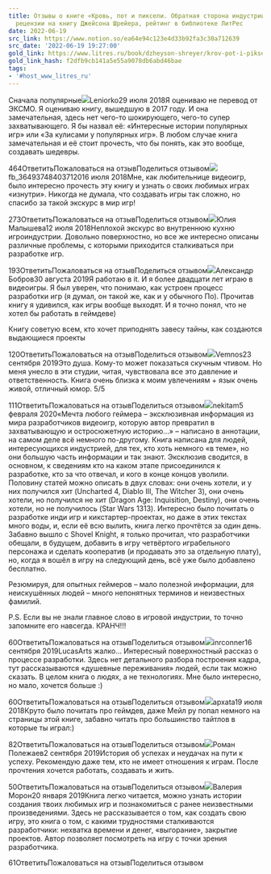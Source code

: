 ```yaml
---
title: Отзывы о книге «Кровь, пот и пиксели. Обратная сторона индустрии видеоигр»,
  рецензии на книгу Джейсона Шрейера, рейтинг в библиотеке ЛитРес
date: 2022-06-19
src_link: https://www.notion.so/ea64e94c123e4d33b92fa3c30a712639
src_date: '2022-06-19 19:27:00'
gold_link: https://www.litres.ru/book/dzheyson-shreyer/krov-pot-i-pikseli-obratnaya-storona-industrii-videoigr-35245440/otzivi/
gold_link_hash: f2dfb9cb141a5e55a9078db6abd46bae
tags:
- '#host_www_litres_ru'
---
```


Сначала популярные![](/_next/static/media/noPhoto100.f1b178f4.svg)Leniorko29
 июля 2018Я оцениваю не перевод от ЭКСМО. Я оцениваю книгу, вышедшую в 2017 году. И она замечательная, здесь нет чего-то шокирующего, чего-то супер захватывающего. Я бы назвал её: «Интересные истории популярных игр» или «За кулисами у популярных игр». В любом случае книга замечательная и её стоит прочесть, что бы понять, как это вообще, создавать шедевры.

464ОтветитьПожаловаться на отзывПоделиться отзывом![](/_next/static/media/noPhoto100.f1b178f4.svg)fb\_36493748403712016
 июля 2018Мне, как любительнице видеоигр, было интересно прочесть эту книгу и узнать о своих любимых играх «изнутри». Никогда не думала, что создавать игры так сложно, но спасибо за такой экскурс в мир игр!

273ОтветитьПожаловаться на отзывПоделиться отзывом![](/_next/static/media/noPhoto100.f1b178f4.svg)Юлия Малышева12
 июля 2018Неплохой экскурс во внутреннюю кухню игроиндустрии. Довольно поверхностно, но все же интересно описаны различные проблемы, с которыми приходится сталкиваться при разработке игр.

193ОтветитьПожаловаться на отзывПоделиться отзывом![](/_next/static/media/noPhoto100.f1b178f4.svg)Александр Бобров30
 августа 2019Я работаю в it. И я более двадцати лет играю в видеоигры. Я был уверен, что понимаю, как устроен процесс разработки игр (я думал, он такой же, как и у обычного По). Прочитав книгу я удивился, как игры вообще выходят. И я точно понял, что не хотел бы работать в геймдеве)

Книгу советую всем, кто хочет приподнять завесу тайны, как создаются выдающиеся проекты

120ОтветитьПожаловаться на отзывПоделиться отзывом![](/_next/static/media/noPhoto100.f1b178f4.svg)Vemnos23
 сентября 2019Это душа. Кому-то может показаться скучным чтивом. Но меня унесло в эти студии, читая, чувствовала все это давление и ответственность. Книга очень близка к моим увлечениям + язык очень живой, отличный юмор. 5/5

111ОтветитьПожаловаться на отзывПоделиться отзывом![](/_next/static/media/noPhoto100.f1b178f4.svg)nekitam5
 февраля 2020«Мечта любого геймера – эксклюзивная информация из мира разработчиков видеоигр, которую автор превратил в захватывающую и остросюжетную историю…» – написано в аннотации, на самом деле всё немного по-другому. Книга написана для людей, интересующихся индустрией, для тех, кто хоть немного «в теме», но они большую часть информации и так знают. Эксклюзив сводится, в основном, к сведениям кто на каком этапе присоединился к разработке, кто за что отвечал, и кого в конце концов уволили. Половину статей можно описать в двух словах: они очень хотели, и у них получился хит (Uncharted 4, Diablo III, The Witcher 3), они очень хотели, но получился не хит (Dragon Age: Inquisition, Destiny), они очень хотели, но не получилось (Star Wars 1313). Интересно было почитать о разработке инди игр и кикстартер-проектах, но даже в этих текстах много воды, и, если её всю вылить, книга легко прочтётся за один день. Забавно вышло с Shovel Knight, я только прочитал, что разработчики обещали, в будущем, добавить в игру четвёртого играбельного персонажа и сделать кооператив (и продавать это за отдельную плату), но, когда я вошёл в игру на следующий день, всё уже было добавлено бесплатно. 

  


Резюмируя, для опытных геймеров – мало полезной информации, для неискушённых людей – много непонятных терминов и неизвестных фамилий. 

  


P.S. Если вы не знали главное слово в игровой индустрии, то точно запомните его навсегда. КРАНЧ!!!

60ОтветитьПожаловаться на отзывПоделиться отзывом![](/_next/static/media/noPhoto100.f1b178f4.svg)inrconner16
 сентября 2019LucasArts жалко… Интересный поверхностный рассказ о процессе разработки. Здесь нет детального разбора построения кадра, тут рассказываются «душевные переживания» людей, если так можно сказать. В целом книга о людях, а не технологиях. Мне было интересно, но мало, хочется больше :)

60ОтветитьПожаловаться на отзывПоделиться отзывом![](/_next/static/media/noPhoto100.f1b178f4.svg)apxata19
 июля 2018Круто было почитать про геймдев, даже Мейл ру попал немного на страницы этой книге, забавно читать про большинство тайтлов в которые ты играл:)

82ОтветитьПожаловаться на отзывПоделиться отзывом![](/_next/static/media/noPhoto100.f1b178f4.svg)Роман Полежаев2
 сентября 2019История об успехах и неудачах на пути к успеху. Рекомендую даже тем, кто не имеет отношения к играм. После прочтения хочется работать, создавать и жить.

50ОтветитьПожаловаться на отзывПоделиться отзывом![](/_next/static/media/noPhoto100.f1b178f4.svg)Валерия Морон20
 января 2019Книга легко читается, можно узнать истории создания твоих любимых игр и познакомиться с ранее неизвестными произведениями. Здесь не рассказывается о том, как создать свою игру, это книга о том, с какими трудностями сталкиваются разработчики: нехватка времени и денег, «выгорание», закрытие проектов. Автор позволяет посмотреть на игру с точки зрения разработчика.

61ОтветитьПожаловаться на отзывПоделиться отзывом